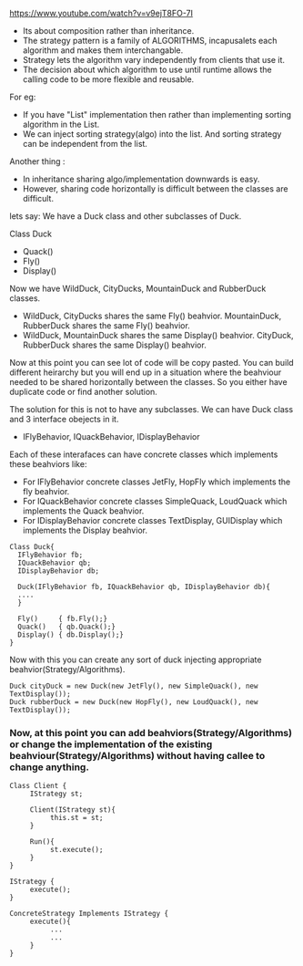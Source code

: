 https://www.youtube.com/watch?v=v9ejT8FO-7I

* Its about composition rather than inheritance. 
* The strategy pattern is a family of ALGORITHMS, incapusalets each algorithm and makes them interchangable. 
* Strategy lets the algorithm vary independently from clients that use it.
* The decision about which algorithm to use until runtime allows the calling code to be more flexible and reusable.

For eg:
* If you have "List" implementation then rather than implementing sorting algorithm in the List. 
* We can inject sorting strategy(algo) into the list. And sorting strategy can be independent from the list.

Another thing : 
* In inheritance sharing algo/implementation downwards is easy. 
* However, sharing code horizontally is difficult between the classes are difficult. 
     
lets say:  We have a Duck class and other subclasses of Duck. 

Class Duck
* Quack()
* Fly()
* Display()

Now we have WildDuck, CityDucks, MountainDuck and RubberDuck classes. 
* WildDuck, CityDucks shares the same Fly() beahvior. MountainDuck, RubberDuck shares the same Fly() beahvior.
* WildDuck, MountainDuck shares the same Display() beahvior. CityDuck, RubberDuck shares the same Display() beahvior. 

Now at this point you can see lot of code will be copy pasted. You can build different heirarchy but you will end up in a situation where the beahviour needed to be 
shared horizontally between the classes. So you either have duplicate code or find another solution. 


The solution for this is not to have any subclasses. We can have Duck class and 3 interface obejects in it. 
* IFlyBehavior, IQuackBehavior, IDisplayBehavior 

Each of these interafaces can have concrete classes which implements these beahviors like: 
* For IFlyBehavior concrete classes JetFly, HopFly which implements the fly beahvior.
* For IQuackBehavior concrete classes SimpleQuack, LoudQuack which implements the Quack beahvior.
* For IDisplayBehavior concrete classes TextDisplay, GUIDisplay which implements the Display beahvior.



```
Class Duck{
  IFlyBehavior fb;
  IQuackBehavior qb;
  IDisplayBehavior db;
  
  Duck(IFlyBehavior fb, IQuackBehavior qb, IDisplayBehavior db){
  ....
  }
  
  Fly()     { fb.Fly();}
  Quack()   { qb.Quack();}
  Display() { db.Display();}
}
```

Now with this you can create any sort of duck injecting appropriate beahvior(Strategy/Algorithms).

```
Duck cityDuck = new Duck(new JetFly(), new SimpleQuack(), new TextDisplay());
Duck rubberDuck = new Duck(new HopFly(), new LoudQuack(), new TextDisplay());
```

### Now, at this point you can add beahviors(Strategy/Algorithms) or change the implementation of the existing beahviour(Strategy/Algorithms) without having callee to change anything.

```
Class Client {
     IStrategy st;
     
     Client(IStrategy st){
          this.st = st;
     }
     
     Run(){
          st.execute();
     }    
}
     
IStrategy {
     execute();
}

ConcreteStrategy Implements IStrategy {
     execute(){
          ...
          ...
     }
}
```

